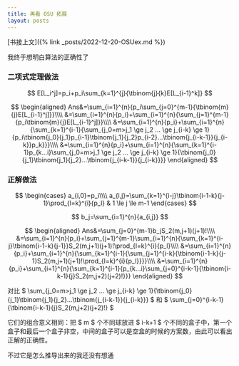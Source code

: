 ```yaml
---
title: 再看 OSU 拓展
layout: posts
---
```


[书接上文]({% link _posts/2022-12-20-OSUex.md %})

我终于想明白算法的正确性了

### 二项式定理做法
$$ E[L_i^j]=p_i+p_i\sum_{k=1}^{j}{\tbinom{j}{k}E[L_{i-1}^k]} $$

$$
\begin{aligned}
Ans&=\sum_{i=1}^{n}{p_i\sum_{j=0}^{m-1}{\tbinom{m}{j}E[L_{i-1}^j]}}\\\\
&=\sum_{i=1}^{n}{p_i}+\sum_{i=1}^{n}{\sum_{j=1}^{m-1}{p_i\tbinom{m}{j}E[L_{i-1}^j]}}\\\\
&=\sum_{i=1}^{n}{p_i}+\sum_{i=1}^{n}{\sum_{k=1}^{i-1}{\sum_{j_0=m>j_1 \ge j_2 ... \ge j_{i-k} \ge 1}{p_i\tbinom{j_0}{j_1}p_{i-1}\tbinom{j_1}{j_2}p_{i-2}...\tbinom{j_{i-k-1}}{j_{i-k}}p_k}}}\\\\
&=\sum_{i=1}^{n}{p_i}+\sum_{i=1}^{n}{\sum_{k=1}^{i-1}p_{k...i}\sum_{j_0=m>j_1 \ge j_2 ... \ge j_{i-k} \ge 1}{\tbinom{j_0}{j_1}\tbinom{j_1}{j_2}...\tbinom{j_{i-k-1}}{j_{i-k}}}}
\end{aligned}
$$

### 正解做法

$$
\begin{cases}
a_{i,0}=p_i\\\\
a_{i,j}=\sum_{k=1}^{i-j}\tbinom{i-1-k}{j-1}\prod_{l=k}^{i}{p_l} & 1 \le j \le m-1
\end{cases}
$$

$$ b_j=\sum_{i=1}^{n}{a_{i,j}} $$

$$
\begin{aligned}
Ans&=\sum_{j=0}^{m-1}b_jS_2(m,j+1)(j+1)!\\\\
&=\sum_{i=1}^{n}{p_i}+\sum_{j=1}^{m-1}\sum_{i=1}^{n}{\sum_{k=1}^{i-j}\tbinom{i-1-k}{j-1}}S_2(m,j+1)(j+1)!\prod_{l=k}^{i}{p_l}\\\\
&=\sum_{i=1}^{n}{p_i}+\sum_{i=1}^{n}{\sum_{k=1}^{i-1}{\sum_{j=1}^{i-k}{\tbinom{i-1-k}{j-1}S_2(m,j+1)(j+1)!\prod_{l=k}^{i}{p_l}}}}\\\\
&=\sum_{i=1}^{n}{p_i}+\sum_{i=1}^{n}{\sum_{k=1}^{i-1}{p_{k...i}\sum_{j=0}^{i-k-1}{\tbinom{i-k-1}{j}S_2(m,j+2)(j+2)!}}}
\end{aligned}
$$

对比 $ \sum_{j_0=m>j_1 \ge j_2 ... \ge j_{i-k} \ge 1}{\tbinom{j_0}{j_1}\tbinom{j_1}{j_2}...\tbinom{j_{i-k-1}}{j_{i-k}}} $ 和 $ \sum_{j=0}^{i-k-1}{\tbinom{i-k-1}{j}S_2(m,j+2)(j+2)!} $

它们的组合意义相同：把 $ m $ 个不同球放进 $ i-k+1 $ 个不同的盒子中，第一个盒子和最后一个盒子非空，中间的盒子可以是空盒的时候的方案数，由此可以看出正解的正确性。

不过它是怎么推导出来的我还没有想通
